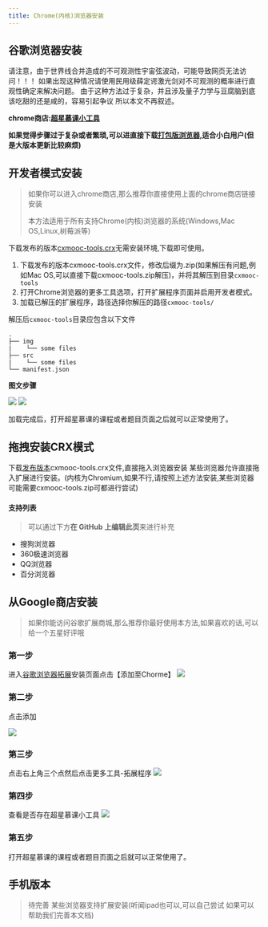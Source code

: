```yaml
---
title: Chrome(内核)浏览器安装
---
```


## 谷歌浏览器安装
请注意，由于世界线合并造成的不可观测性宇宙弦波动，可能导致网页无法访问！！！
如果出现这种情况请使用民用级薛定谔激光剑对不可观测的概率进行直观性确定来解决问题。
由于这种方法过于复杂，并且涉及量子力学与豆腐脑到底该吃甜的还是咸的，容易引起争议
所以本文不再叙述。

**chrome商店:[超星慕课小工具](https://chrome.google.com/webstore/detail/%E8%B6%85%E6%98%9F%E6%85%95%E8%AF%BE%E5%B0%8F%E5%B7%A5%E5%85%B7/kkicgcijebblepmephnfganiiochecfl?hl=zh-CN)**

**如果觉得步骤过于复杂或者繁琐,可以进直接下载[打包版浏览器](/1-UserGuide/1-7-easychorme.html#打包版浏览器),适合小白用户(但是大版本更新比较麻烦)**

## 开发者模式安装
> 如果你可以进入chrome商店,那么推荐你直接使用上面的chrome商店链接安装
>
> 本方法适用于所有支持Chrome(内核)浏览器的系统(Windows,Mac OS,Linux,树莓派等)

下载发布的版本[cxmooc-tools.crx](https://github.com/CodFrm/cxmooc-tools/releases)无需安装环境,下载即可使用。

1. 下载发布的版本cxmooc-tools.crx文件，修改后缀为.zip(如果解压有问题,例如Mac OS,可以直接下载cxmooc-tools.zip解压)，并将其解压到目录`cxmooc-tools`
2. 打开Chrome浏览器的更多工具选项，打开扩展程序页面并启用开发者模式。
3. 加载已解压的扩展程序，路径选择你解压的路径`cxmooc-tools/`

解压后`cxmooc-tools`目录应包含以下文件
```
.
├── img
|    └── some files
├── src
|    └── some files
└── manifest.json
```
**图文步骤**

![](/img/1.webp)
![](/img/2.webp)

加载完成后，打开超星慕课的课程或者题目页面之后就可以正常使用了。

## 拖拽安装CRX模式

下载[发布版本](https://github.com/CodFrm/cxmooc-tools/releases)cxmooc-tools.crx文件,直接拖入浏览器安装
某些浏览器允许直接拖入扩展进行安装。(内核为Chromium,如果不行,请按照上述方法安装,某些浏览器可能需要cxmooc-tools.zip可都进行尝试)

#### 支持列表
> 可以通过下方**在 GitHub 上编辑此页**来进行补充

* 搜狗浏览器
* 360极速浏览器
* QQ浏览器
* 百分浏览器

## 从Google商店安装
> 如果你能访问谷歌扩展商城,那么推荐你最好使用本方法,如果喜欢的话,可以给一个五星好评哦

### 第一步
进入[谷歌浏览器拓展](https://chrome.google.com/webstore/detail/%E8%B6%85%E6%98%9F%E6%85%95%E8%AF%BE%E5%B0%8F%E5%B7%A5%E5%85%B7/kkicgcijebblepmephnfganiiochecfl?hl=zh-CN)安装页面点击【添加至Chorme】
![](/img/cxpage.png)
### 第二步
点击添加

![](/img/cxadd.png)
### 第三步
点击右上角三个点然后点击更多工具-拓展程序
![](/img/chormecheck.jpg)
### 第四步
查看是否存在超星慕课小工具
![](/img/cxsuccess.png)
### 第五步
打开超星慕课的课程或者题目页面之后就可以正常使用了。

## 手机版本
> 待完善 某些浏览器支持扩展安装(听闻ipad也可以,可以自己尝试 如果可以帮助我们完善本文档)
